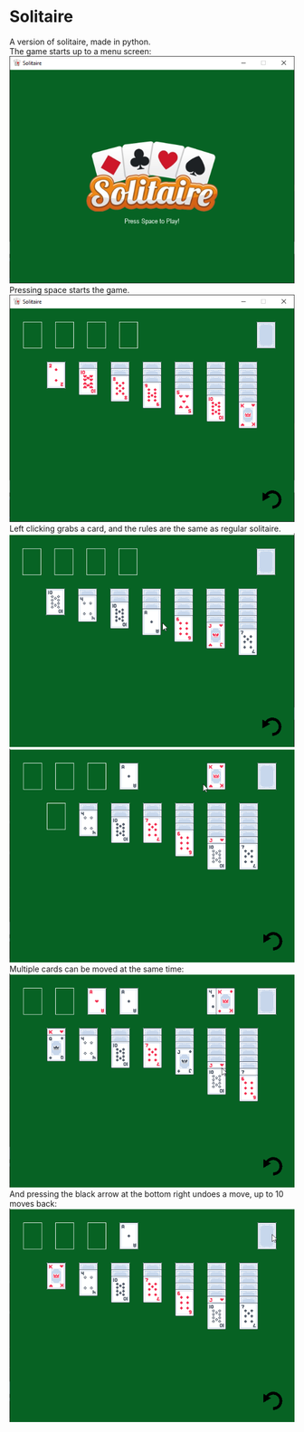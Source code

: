 # Solitaire
A version of solitaire, made in python.<br>
The game starts up to a menu screen:<br>
![Alt text](screenshots/menu.png)<br>
Pressing space starts the game.<br>
![Alt text](screenshots/main.png)<br>
Left clicking grabs a card, and the rules are the same as regular solitaire.<br>
![Alt text](screenshots/move_ace.gif)<br>
![Alt text](screenshots/move_king.gif)<br>
Multiple cards can be moved at the same time:<br>
![Alt text](screenshots/multiple.gif)<br>
And pressing the black arrow at the bottom right undoes a move, up to 10 moves back:<br>
![Alt text](screenshots/undo.gif)<br>
